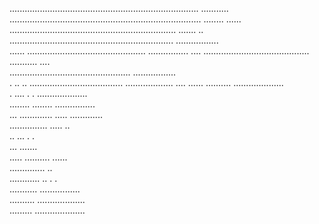   ...........................................................................   ...........    
 ............................................................................ ........ ...... 
  ..................................................................         .......         ..  
    .................................................................           .................   
      ......  ...............................................                     ................
         ....   ..........................................                          ........... ....  
             ................................................                          .................  
               .   ..  .. .....................................                          ................... 
    ....   ......          ..........                                      ....................  
    .     ....               .   .                                         ....................  
                 ........                                                ........ ................  
                    ...  .............                                                   .....     .............     
   ...............                                                                 .....   ..     
  ..           ...    .                                                        .                    
  ...                                                                                 .......       
  ..... ..........                                                                      ......      
  ..............                    ..                                                              
  ............                     ..                                       .       .               
  ...........                                                              ................         
  ..........                                                               ...................      
  .........                                                                ....................     
